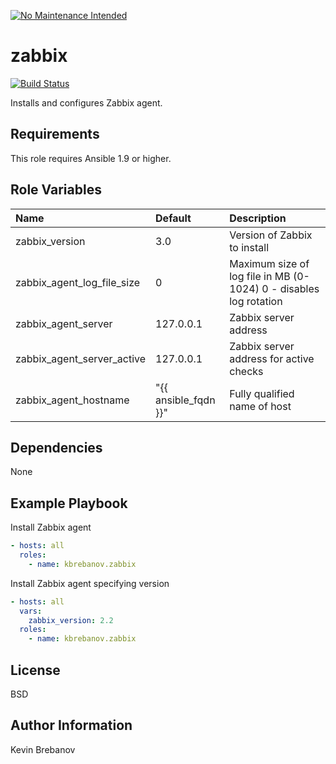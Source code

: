 [![No Maintenance Intended](http://unmaintained.tech/badge.svg)](http://unmaintained.tech/)

zabbix
======

[![Build Status](https://travis-ci.org/kbrebanov/ansible-zabbix.svg?branch=master)](https://travis-ci.org/kbrebanov/ansible-zabbix)

Installs and configures Zabbix agent.

Requirements
------------

This role requires Ansible 1.9 or higher.

Role Variables
--------------

| Name                       | Default              | Description                                                       |
|:---------------------------|:---------------------|:------------------------------------------------------------------|
| zabbix_version             | 3.0                  | Version of Zabbix to install                                      |
| zabbix_agent_log_file_size | 0                    | Maximum size of log file in MB (0-1024) 0 - disables log rotation |
| zabbix_agent_server        | 127.0.0.1            | Zabbix server address                                             |
| zabbix_agent_server_active | 127.0.0.1            | Zabbix server address for active checks                           |
| zabbix_agent_hostname      | "{{ ansible_fqdn }}" | Fully qualified name of host                                      |

Dependencies
------------

None

Example Playbook
----------------

Install Zabbix agent
```yaml
- hosts: all
  roles:
    - name: kbrebanov.zabbix
```

Install Zabbix agent specifying version
```yaml
- hosts: all
  vars:
    zabbix_version: 2.2
  roles:
    - name: kbrebanov.zabbix
```

License
-------

BSD

Author Information
------------------

Kevin Brebanov
